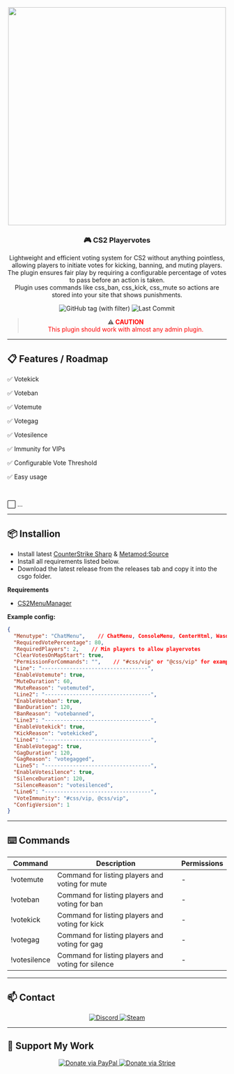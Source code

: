 <div align="center">
  <img src="https://i.ibb.co/qQRyk5T/CS2-Playervotes2.png" width="500"/>
  <h3>🎮 CS2 Playervotes</h3>
  <p>Lightweight and efficient voting system for CS2 without anything pointless, allowing players to initiate votes for kicking, banning, and muting players. 
  <br>The plugin ensures fair play by requiring a configurable percentage of votes to pass before an action is taken.
  <br>Plugin uses commands like css_ban, css_kick, css_mute so actions are stored into your site that shows punishments.</p>
</div>
<div align="center">
  <img src="https://img.shields.io/github/v/tag/asapverneri/CS2-Playervotes?style=for-the-badge&label=Version" alt="GitHub tag (with filter)" />
  <img src="https://img.shields.io/github/last-commit/asapverneri/CS2-Playervotes?style=for-the-badge" alt="Last Commit" />
  <blockquote>
    <strong>⚠️ <span style="color:red;">CAUTION</span></strong>  
    <br><span style="color:red;">This plugin should work with almost any admin plugin.</span>
  </blockquote>
</div>

---

## 📋 Features / Roadmap

<p>✅ Votekick</p>
<p>✅ Voteban</p>
<p>✅ Votemute</p>
<p>✅ Votegag</p>
<p>✅ Votesilence</p>
<p>✅ Immunity for VIPs</p>
<p>✅ Configurable Vote Threshold</p>
<p>✅ Easy usage</p>
<br>
<p>⬜ ...</p>

---

## 📦 Installion

- Install latest [CounterStrike Sharp](https://github.com/roflmuffin/CounterStrikeSharp) & [Metamod:Source](https://www.sourcemm.net/downloads.php/?branch=master)
- Install all requirements listed below.
- Download the latest release from the releases tab and copy it into the csgo folder.

**Requirements**
- [CS2MenuManager](https://github.com/schwarper/CS2MenuManager)

**Example config:**
```json
{
  "Menutype": "ChatMenu",    // ChatMenu, ConsoleMenu, CenterHtml, WasdMenu, ScreenMenu
  "RequiredVotePercentage": 80,
  "RequiredPlayers": 2,    // Min players to allow playervotes
  "ClearVotesOnMapStart": true,
  "PermissionForCommands": "",    // "#css/vip" or "@css/vip" for example
  "Line": "----------------------------------",
  "EnableVotemute": true,
  "MuteDuration": 60,
  "MuteReason": "votemuted",
  "Line2": "----------------------------------",
  "EnableVoteban": true,
  "BanDuration": 120,
  "BanReason": "votebanned",
  "Line3": "----------------------------------",
  "EnableVotekick": true,
  "KickReason": "votekicked",
  "Line4": "----------------------------------",
  "EnableVotegag": true,
  "GagDuration": 120,
  "GagReason": "votegagged",
  "Line5": "----------------------------------",
  "EnableVotesilence": true,
  "SilenceDuration": 120,
  "SilenceReason": "votesilenced",
  "Line6": "----------------------------------",
  "VoteImmunity": "#css/vip, @css/vip",
  "ConfigVersion": 1
}
```

---

## ⌨️ Commands
| Command         | Description                                                          | Permissions |
|-----------------|----------------------------------------------------------------------|-------------|
| !votemute       | Command for listing players and voting for mute                      | -           |
| !voteban        | Command for listing players and voting for ban                       | -           |
| !votekick       | Command for listing players and voting for kick                      | -           |
| !votegag        | Command for listing players and voting for gag                       | -           |
| !votesilence    | Command for listing players and voting for silence                   | -           |

---

## 📫 Contact

<div align="center">
  <a href="https://discordapp.com/users/367644530121637888">
    <img src="https://img.shields.io/badge/Discord-7289DA?style=for-the-badge&logo=discord&logoColor=white" alt="Discord" />
  </a>
  <a href="https://steamcommunity.com/id/vvernerii/">
    <img src="https://img.shields.io/badge/Steam-000000?style=for-the-badge&logo=steam&logoColor=white" alt="Steam" />
  </a>
</div>

---

## 💖 Support My Work

<div align="center">
  <a href="https://www.paypal.com/paypalme/PeliluolaCS2">
    <img src="https://img.shields.io/badge/Donate-PayPal-00457C?style=for-the-badge&logo=paypal&logoColor=white" alt="Donate via PayPal" />
  </a>
  <a href="https://buy.stripe.com/cN2dThbavflW05G7sz">
    <img src="https://img.shields.io/badge/Donate-Stripe-635BFF?style=for-the-badge&logo=stripe&logoColor=white" alt="Donate via Stripe" />
  </a>
</div>
